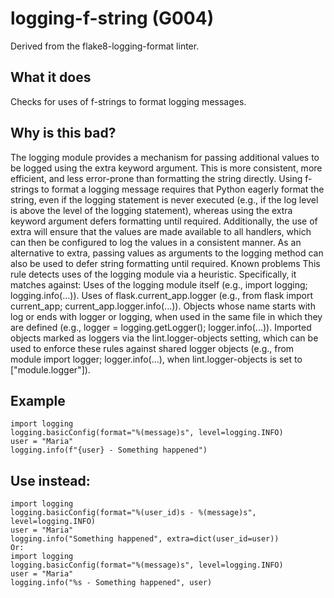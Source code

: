 # logging-f-string (G004)
Derived from the flake8-logging-format linter.
## What it does
Checks for uses of f-strings to format logging messages.
## Why is this bad?
The logging module provides a mechanism for passing additional values to
be logged using the extra keyword argument. This is more consistent, more
efficient, and less error-prone than formatting the string directly.
Using f-strings to format a logging message requires that Python eagerly
format the string, even if the logging statement is never executed (e.g.,
if the log level is above the level of the logging statement), whereas
using the extra keyword argument defers formatting until required.
Additionally, the use of extra will ensure that the values are made
available to all handlers, which can then be configured to log the values
in a consistent manner.
As an alternative to extra, passing values as arguments to the logging
method can also be used to defer string formatting until required.
Known problems
This rule detects uses of the logging module via a heuristic.
Specifically, it matches against:
Uses of the logging module itself (e.g., import logging; logging.info(...)).
Uses of flask.current_app.logger (e.g., from flask import current_app; current_app.logger.info(...)).
Objects whose name starts with log or ends with logger or logging,
    when used in the same file in which they are defined (e.g., logger = logging.getLogger(); logger.info(...)).
Imported objects marked as loggers via the lint.logger-objects setting, which can be
    used to enforce these rules against shared logger objects (e.g., from module import logger; logger.info(...),
    when lint.logger-objects is set to ["module.logger"]).
## Example
```
import logging
logging.basicConfig(format="%(message)s", level=logging.INFO)
user = "Maria"
logging.info(f"{user} - Something happened")
```
## Use instead:
```
import logging
logging.basicConfig(format="%(user_id)s - %(message)s", level=logging.INFO)
user = "Maria"
logging.info("Something happened", extra=dict(user_id=user))
Or:
import logging
logging.basicConfig(format="%(message)s", level=logging.INFO)
user = "Maria"
logging.info("%s - Something happened", user)
```